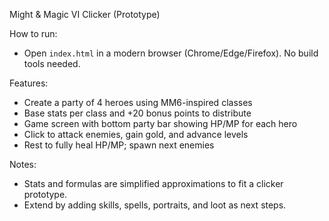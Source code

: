 Might & Magic VI Clicker (Prototype)

How to run:
- Open `index.html` in a modern browser (Chrome/Edge/Firefox). No build tools needed.

Features:
- Create a party of 4 heroes using MM6-inspired classes
- Base stats per class and +20 bonus points to distribute
- Game screen with bottom party bar showing HP/MP for each hero
- Click to attack enemies, gain gold, and advance levels
- Rest to fully heal HP/MP; spawn next enemies

Notes:
- Stats and formulas are simplified approximations to fit a clicker prototype.
- Extend by adding skills, spells, portraits, and loot as next steps.


